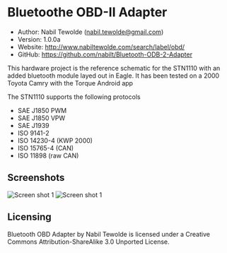 Bluetoothe OBD-II Adapter
==========================================

* Author:    Nabil Tewolde (<nabil.tewolde@gmail.com>)
* Version:   1.0.0a
* Website:   <http://www.nabiltewolde.com/search/label/obd/>
* GitHub:    <https://github.com/nabilt/Bluetooth-ODB-2-Adapter>

This hardware project is the reference schematic for the STN1110 with an added bluetooth module layed out in Eagle. It has been tested on a 2000 Toyota Camry with the Torque Android app 

[Torque]: https://market.android.com/details?id=org.prowl.torquefree&feature=more_from_developer#?t=W251bGwsMSwxLDEwMiwib3JnLnByb3dsLnRvcnF1ZWZyZWUiXQ...

The STN1110 supports the following protocols
* SAE J1850 PWM
* SAE J1850 VPW
* SAE J1939
* ISO 9141-2
* ISO 14230-4 (KWP 2000)
* ISO 15765-4 (CAN)
* ISO 11898 (raw CAN)

Screenshots
-----------

![Screen shot 1](/nabilt/Bluetooth-ODB-2-Adapter/raw/master/pictures/obd_v1.0a.jpg)
![Screen shot 1](/nabilt/Bluetooth-ODB-2-Adapter/raw/master/pictures/obd_android.jpg)

Licensing
---------

Bluetooth OBD Adapter by Nabil Tewolde is licensed under a Creative Commons Attribution-ShareAlike 3.0 Unported License.

